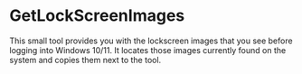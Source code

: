 # GetLockScreenImages

This small tool provides you with the lockscreen images that you see before logging into Windows 10/11.
It locates those images currently found on the system and copies them next to the tool.